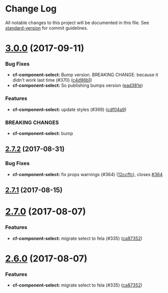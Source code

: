 # Change Log

All notable changes to this project will be documented in this file.
See [standard-version](https://github.com/conventional-changelog/standard-version) for commit guidelines.

<a name="3.0.0"></a>
# [3.0.0](https://github.com/cloudflare/cf-ui/compare/cf-component-select@2.7.2...cf-component-select@3.0.0) (2017-09-11)


### Bug Fixes

* **cf-component-select:** Bump version. BREAKING CHANGE: because it didn't work last time (#370) ([c4d96b1](https://github.com/cloudflare/cf-ui/commit/c4d96b1))
* **cf-component-select:** So publishing bumps version ([ead381e](https://github.com/cloudflare/cf-ui/commit/ead381e))


### Features

* **cf-component-select:** update styles (#369) ([cdf04a9](https://github.com/cloudflare/cf-ui/commit/cdf04a9))


### BREAKING CHANGES

* **cf-component-select:** bump




<a name="2.7.2"></a>
## [2.7.2](https://github.com/cloudflare/cf-ui/compare/cf-component-select@2.7.1...cf-component-select@2.7.2) (2017-08-31)


### Bug Fixes

* **cf-component-select:** fix props warnings (#364) ([12ccffc](https://github.com/cloudflare/cf-ui/commit/12ccffc)), closes [#364](https://github.com/cloudflare/cf-ui/issues/364)




<a name="2.7.1"></a>
## [2.7.1](https://github.com/cloudflare/cf-ui/compare/cf-component-select@2.7.0...cf-component-select@2.7.1) (2017-08-15)




<a name="2.7.0"></a>
# [2.7.0](https://github.com/cloudflare/cf-ui/compare/cf-component-select@2.5.0...cf-component-select@2.7.0) (2017-08-07)


### Features

* **cf-component-select:** migrate select to fela (#335) ([ca87352](https://github.com/cloudflare/cf-ui/commit/ca87352))




<a name="2.6.0"></a>
# [2.6.0](https://github.com/cloudflare/cf-ui/compare/cf-component-select@2.5.0...cf-component-select@2.6.0) (2017-08-07)


### Features

* **cf-component-select:** migrate select to fela (#335) ([ca87352](https://github.com/cloudflare/cf-ui/commit/ca87352))

